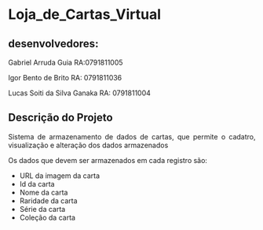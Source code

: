 # Loja_de_Cartas_Virtual

## desenvolvedores:

Gabriel Arruda Guia RA:0791811005

Igor Bento de Brito RA: 0791811036

Lucas Soiti da Silva Ganaka RA: 0791811004


## Descrição do Projeto
<p align="justify"> Sistema de armazenamento de dados de cartas, que permite o cadatro, visualização e alteração dos dados armazenados </p>

<p align="justify"> Os dados que devem ser armazenados em cada registro são: </p>

- URL da imagem da carta 
- Id da carta
- Nome da carta 
- Raridade da carta
- Série da carta
- Coleção da carta
